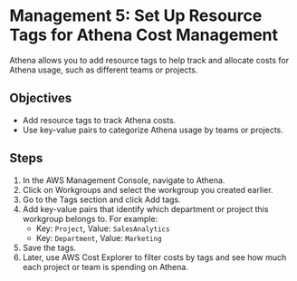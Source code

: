 # Management 5: Set Up Resource Tags for Athena Cost Management

Athena allows you to add resource tags to help track and allocate costs for Athena usage, such as different teams or projects.

## Objectives

* Add resource tags to track Athena costs.
* Use key-value pairs to categorize Athena usage by teams or projects.

## Steps

1. In the AWS Management Console, navigate to Athena.
2. Click on Workgroups and select the workgroup you created earlier.
3. Go to the Tags section and click Add tags.
4. Add key-value pairs that identify which department or project this workgroup belongs to. For example:
    * Key: `Project`, Value: `SalesAnalytics`
    * Key: `Department`, Value: `Marketing`
5. Save the tags.
6. Later, use AWS Cost Explorer to filter costs by tags and see how much each project or team is spending on Athena.
